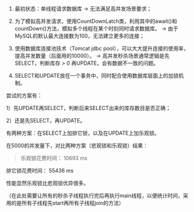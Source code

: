 1. 最初状态：单线程请求数据库 -> 无法满足高并发场景要求；

2. 为了模拟高并发请求，使用CountDownLatch类，利用其中的await()和countDown()方法，模拟多个线程在某个时刻同时请求数据库。
-> 由于MySQL的默认最大连接数为100，无法建立更多的连接；

3. 使用数据库连接池技术（Tomcat jdbc pool），可以大大提升连接的使用率，提高并发数量（后面用的10000）。
-> 高并发秒杀场景通常逻辑是先SELECT，判断库存 > 0 再UPDATE，会有数据不一致的问题。

4. SELECT和UPDATE放在一个事务中，同时配合使用数据库层面上的加锁机制。

尝试的方案有：

1）先UPDATE再SELECT，判断后来SELECT出来的库存数目是否正确；


2）还是先SELECT，再UPDATE。

有两种方案：在SELECT上加排它锁，以及在UPDATE上加乐观锁。

在5000的并发量下，对比两种方案（悲观锁和乐观锁）结果：

> 乐观锁花费时间： 10693 ms

排它锁花费时间： 55436 ms

性能显然乐观锁比悲观锁优异很多。

（在此处需要让所有的秒杀子线程执行完后再执行main线程，以便统计时间，采用的是所有子线程先start再所有子线程join的方法）
